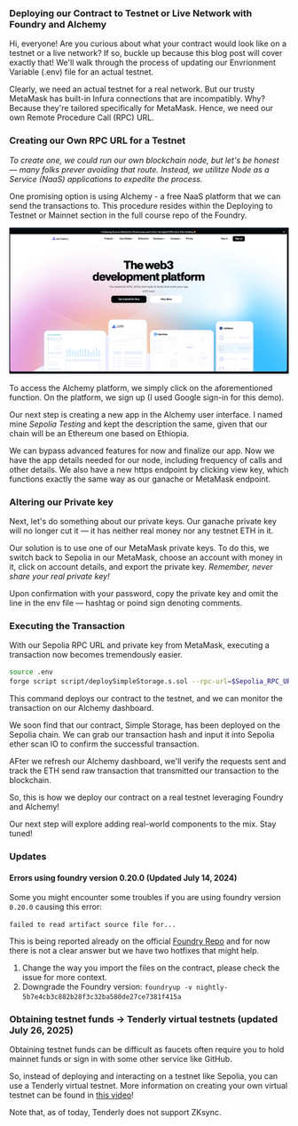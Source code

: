 ### Deploying our Contract to Testnet or Live Network with Foundry and Alchemy

Hi, everyone! Are you curious about what your contract would look like on a testnet or a live network? If so, buckle up because this blog post will cover exactly that! We'll walk through the process of updating our Envrionment Variable (.env) file for an actual testnet.

Clearly, we need an actual testnet for a real network. But our trusty MetaMask has built-in Infura connections that are incompatibly. Why? Because they're tailored specifically for MetaMask. Hence, we need our own Remote Procedure Call (RPC) URL.

### Creating our Own RPC URL for a Testnet

*To create one, we could run our own blockchain node, but let's be honest — many folks prever avoiding that route. Instead, we utilitze Node as a Service (NaaS) applications to expedite the process.*

One promising option is using Alchemy - a free NaaS platform that we can send the transactions to. This procedure resides within the Deploying to Testnet or Mainnet section in the full course repo of the Foundry.

![alt text](image.png)

To access the Alchemy platform, we simply click on the aforementioned function. On the platform, we sign up (I used Google sign-in for this demo).

Our next step is creating a new app in the Alchemy user interface. I named mine *Sepolia Testing* and kept the description the same, given that our chain will be an Ethereum one based on Ethiopia.

We can bypass advanced features for now and finalize our app. Now we have the app details needed for our node, including frequency of calls and other details. We also have a new https endpoint by clicking view key, which functions exactly the same way as our ganache or MetaMask endpoint.

### Altering our Private key

Next, let's do something about our private keys. Our ganache private key will no longer cut it — it has neither real money nor any testnet ETH in it.

Our solution is to use one of our MetaMask private keys. To do this, we switch back to Sepolia in our MetaMask, choose an account with money in it, click on account details, and export the private key. *Remember, never share your real private key!*

Upon confirmation with your password, copy the private key and omit the line in the env file — hashtag or poind sign denoting comments.

### Executing the Transaction

With our Sepolia RPC URL and private key from MetaMask, executing a transaction now becomes tremendously easier.

```bash
source .env
forge script script/deploySimpleStorage.s.sol --rpc-url=$Sepolia_RPC_URL --private-key=$PRIVATE_KEY --broadcast
```

This command deploys our contract to the testnet, and we can monitor the transaction on our Alchemy dashboard.

We soon find that our contract, Simple Storage, has been deployed on the Sepolia chain. We can grab our transaction hash and input it into Sepolia ether scan IO to confirm the successful transaction.

AFter we refresh our Alchemy dashboard, we'll verify the requests sent and track the ETH send raw transaction that transmitted our transaction to the blockchain.

So, this is how we deploy our contract on a real testnet leveraging Foundry and Alchemy!

Our next step will explore adding real-world components to the mix. Stay tuned!

### Updates

#### Errors using foundry version 0.20.0 (Updated July 14, 2024)

Some you might encounter some troubles if you are using foundry version `0.20.0` causing this error:

`failed to read artifact source file for...`

This is being reported already on the official [Foundry Repo](https://github.com/foundry-rs/foundry/issues/6572) and for now there is not a clear answer but we have two hotfixes that might help.

1. Change the way you import the files on the contract, please check the issue for more context.
2. Downgrade the Foundry version: `foundryup -v nightly-5b7e4cb3c882b28f3c32ba580de27ce7381f415a`
### Obtaining testnet funds -> Tenderly virtual testnets (updated July 26, 2025)

Obtaining testnet funds can be difficult as faucets often require you to hold mainnet funds or sign in with some other service like GitHub.

So, instead of deploying and interacting on a testnet like Sepolia, you can use a Tenderly virtual testnet. More information on creating your own virtual testnet can be found in [this video](https://updraft.cyfrin.io/courses/blockchain-basics/basics/sending-your-first-transaction-tenderly)!

Note that, as of today, Tenderly does not support ZKsync.